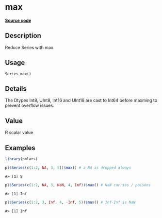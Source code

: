 
# max

[**Source code**](https://github.com/pola-rs/r-polars/tree/main/R/series__series.R#L638)

## Description

Reduce Series with max

## Usage

<pre><code class='language-R'>Series_max()
</code></pre>

## Details

The Dtypes Int8, UInt8, Int16 and UInt16 are cast to Int64 before
maxming to prevent overflow issues.

## Value

R scalar value

## Examples

``` r
library(polars)

pl$Series(c(1:2, NA, 3, 5))$max() # a NA is dropped always
```

    #> [1] 5

``` r
pl$Series(c(1:2, NA, 3, NaN, 4, Inf))$max() # NaN carries / poisons
```

    #> [1] Inf

``` r
pl$Series(c(1:2, 3, Inf, 4, -Inf, 5))$max() # Inf-Inf is NaN
```

    #> [1] Inf

